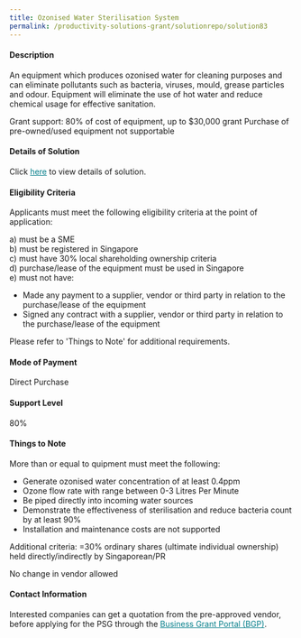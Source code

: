 ```yaml
---
title: Ozonised Water Sterilisation System
permalink: /productivity-solutions-grant/solutionrepo/solution83
---
```


#### Description

An equipment which produces ozonised water for cleaning purposes and can eliminate pollutants such as bacteria, viruses, mould, grease particles and odour. Equipment will eliminate the use of hot water and reduce chemical usage for effective sanitation. 

Grant support: 80% of cost of equipment, up to $30,000 grant
Purchase of pre-owned/used equipment not supportable

#### Details of Solution

Click <a href='' style='color:#037e8a'>here</a> to view details of solution.

#### Eligibility Criteria

Applicants must meet the following eligibility criteria at the point of application:

a) must be a SME <br>
b) must be registered in Singapore <br>
c) must have 30% local shareholding ownership criteria <br>
d) purchase/lease of the equipment must be used in Singapore <br>
e) must not have:
- Made any payment to a supplier, vendor or third party in relation to the purchase/lease of the equipment
- Signed any contract with a supplier, vendor or third party in relation to the purchase/lease of the equipment

Please refer to 'Things to Note' for additional requirements.

#### Mode of Payment
Direct Purchase

#### Support Level
80%

#### Things to Note
More than or equal to quipment must meet the following:
- Generate ozonised water concentration of at least 0.4ppm
- Ozone flow rate with range between 0-3 Litres Per Minute 
- Be piped directly into incoming water sources
- Demonstrate the effectiveness of sterilisation and reduce bacteria count by at least 90%
- Installation and maintenance costs are not supported

Additional criteria: =30% ordinary shares (ultimate individual ownership) held directly/indirectly by Singaporean/PR

No change in vendor allowed

#### Contact Information


Interested companies can get a quotation from the pre-approved vendor, before applying for the PSG through the <a target='_blank' style='color:#037e8a' href='https://www.businessgrants.gov.sg/'>Business Grant Portal (BGP)</a>.
